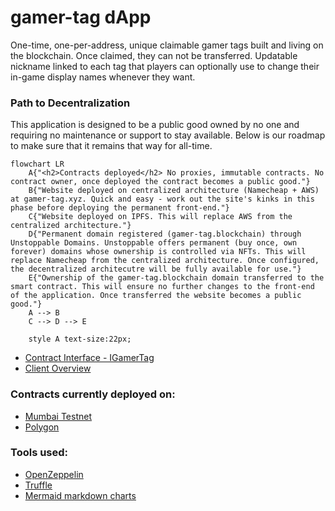 # gamer-tag dApp

One-time, one-per-address, unique claimable gamer tags built and living on the blockchain. Once claimed, they can not be transferred.
Updatable nickname linked to each tag that players can optionally use to change their in-game display names whenever they want.

### Path to Decentralization
This application is designed to be a public good owned by no one and requiring no maintenance or support to stay available. 
Below is our roadmap to make sure that it remains that way for all-time. 
```mermaid
flowchart LR
	A{"<h2>Contracts deployed</h2> No proxies, immutable contracts. No contract owner, once deployed the contract becomes a public good."}
	B{"Website deployed on centralized architecture (Namecheap + AWS) at gamer-tag.xyz. Quick and easy - work out the site's kinks in this phase before deploying the permanent front-end."}
	C{"Website deployed on IPFS. This will replace AWS from the centralized architecture."}
	D{"Permanent domain registered (gamer-tag.blockchain) through Unstoppable Domains. Unstoppable offers permanent (buy once, own forever) domains whose ownership is controlled via NFTs. This will replace Namecheap from the centralized architecture. Once configured, the decentralized architecutre will be fully available for use."}
	E{"Ownership of the gamer-tag.blockchain domain transferred to the smart contract. This will ensure no further changes to the front-end of the application. Once transferred the website becomes a public good."}
	A --> B
	C --> D --> E 
	
	style A text-size:22px;
```

- [Contract Interface - IGamerTag](contracts/IGamerTag.sol)
- [Client Overview](client/README.md)

### Contracts currently deployed on:
- [Mumbai Testnet](https://mumbai.polygonscan.com/address/TODO)
- [Polygon](https://polygonscan.com/address/TODO)

### Tools used:
- [OpenZeppelin](https://docs.openzeppelin.com/contracts/4.x/)
- [Truffle](https://trufflesuite.com/)
- [Mermaid markdown charts](https://mermaid-js.github.io/mermaid/#/flowchart)